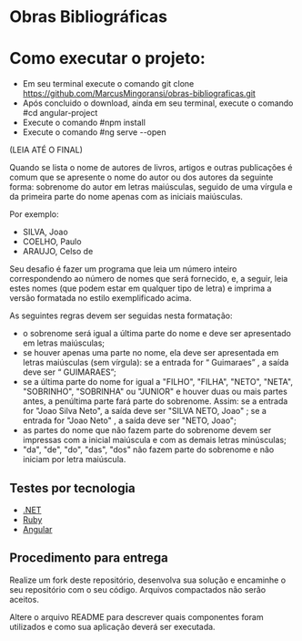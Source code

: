 # Obras Bibliográficas

# Como executar o projeto:
* Em seu terminal execute o comando git clone https://github.com/MarcusMingoransi/obras-bibliograficas.git
* Após concluido o download, ainda em seu terminal, execute o comando #cd angular-project
* Execute o comando #npm install
* Execute o comando #ng serve --open

(LEIA ATÉ O FINAL)

Quando se lista o nome de autores de livros, artigos e outras publicações é comum que se apresente o nome do autor ou dos autores da seguinte forma: sobrenome do autor em letras maiúsculas, seguido de uma vírgula e da primeira parte do nome apenas com as iniciais maiúsculas.

Por exemplo:
* SILVA, Joao
* COELHO, Paulo
* ARAUJO, Celso de

Seu desafio é fazer um programa que leia um número inteiro correspondendo ao número de nomes que será fornecido, e, a seguir, leia estes nomes (que podem estar em qualquer tipo de letra) e imprima a versão formatada no estilo exemplificado acima.

As seguintes regras devem ser seguidas nesta formatação:
* o sobrenome será igual a última parte do nome e deve ser apresentado em letras maiúsculas;
* se houver apenas uma parte no nome, ela deve ser apresentada em letras maiúsculas (sem vírgula): se a entrada for “ Guimaraes” , a saída deve ser “ GUIMARAES”;
* se a última parte do nome for igual a "FILHO", "FILHA", "NETO", "NETA", "SOBRINHO", "SOBRINHA" ou "JUNIOR" e houver duas ou mais partes antes, a penúltima parte fará parte do sobrenome. Assim: se a entrada for "Joao Silva Neto", a saída deve ser "SILVA NETO, Joao" ; se a entrada for "Joao Neto" , a saída deve ser "NETO, Joao";
* as partes do nome que não fazem parte do sobrenome devem ser impressas com a inicial maiúscula e com as demais letras minúsculas;
* "da", "de", "do", "das", "dos" não fazem parte do sobrenome e não iniciam por letra maiúscula.

## Testes por tecnologia
* [.NET](https://github.com/guideti/obras-bibliograficas/blob/master/TESTE_DOTNET.md)
* [Ruby](https://github.com/guideti/obras-bibliograficas/blob/master/TESTE_RUBY.md)
* [Angular](https://github.com/guideti/obras-bibliograficas/blob/master/TESTE_ANGULAR.md)

## Procedimento para entrega
Realize um fork deste repositório, desenvolva sua solução e encaminhe o seu repositório com o seu código. Arquivos compactados não serão aceitos.

Altere o arquivo README para descrever quais componentes foram utilizados e como sua aplicação deverá ser executada.
